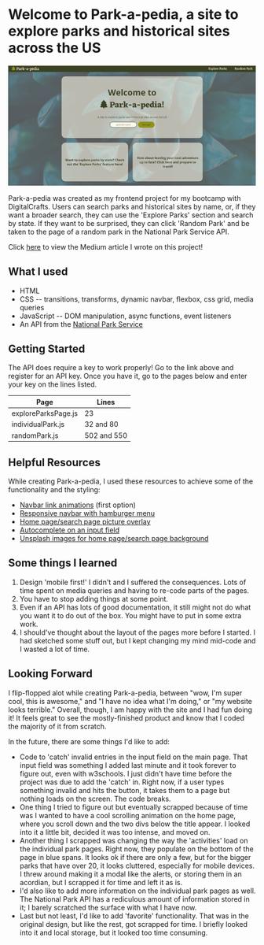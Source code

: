 # Welcome to Park-a-pedia, a site to explore parks and historical sites across the US

![Park-a-pedia Home Page](/FrontEndProject/pictures/parkapediaHome.png)

Park-a-pedia was created as my frontend project for my bootcamp with DigitalCrafts. Users can search parks and historical sites by name, or, if they want a broader search, they can use the 'Explore Parks' section and search by state. If they want to be surprised, they can click 'Random Park' and be taken to the page of a random park in the National Park Service API.

Click [here](https://medium.com/@jayelonlasseigne/building-a-website-with-the-nps-api-1c5cc0c68cd9?postPublishedType=initial) to view the Medium article I wrote on this project!

## What I used

- HTML
- CSS -- transitions, transforms, dynamic navbar, flexbox, css grid, media queries
- JavaScript -- DOM manipulation, async functions, event listeners
- An API from the [National Park Service](https://www.nps.gov/subjects/developer/guides.htm)

## Getting Started

The API does require a key to work properly! Go to the link above and register for an API key. Once you have it, go to the pages below and enter your key on the lines listed.

| Page                | Lines       |
| ------------------- | ----------- |
| exploreParksPage.js | 23          |
| individualPark.js   | 32 and 80   |
| randomPark.js       | 502 and 550 |

## Helpful Resources

While creating Park-a-pedia, I used these resources to achieve some of the functionality and the styling:

- [Navbar link animations](https://codepen.io/t_afif/pen/OJbGzrG) (first option)
- [Responsive navbar with hamburger menu](https://www.youtube.com/watch?v=flItyHiDm7E)
- [Home page/search page picture overlay](https://www.youtube.com/watch?v=DZg6UfS5zYg)
- [Autocomplete on an input field](https://www.w3schools.com/howto/howto_js_autocomplete.asp)
- [Unsplash images for home page/search page background](https://awik.io/generate-random-images-unsplash-without-using-api/)

## Some things I learned

1. Design 'mobile first!' I didn't and I suffered the consequences. Lots of time spent on media queries and having to re-code parts of the pages.
2. You have to stop adding things at some point.
3. Even if an API has lots of good documentation, it still might not do what you want it to do out of the box. You might have to put in some extra work.
4. I should've thought about the layout of the pages more before I started. I had sketched some stuff out, but I kept changing my mind mid-code and I wasted a lot of time.

## Looking Forward

I flip-flopped alot while creating Park-a-pedia, between "wow, I'm super cool, this is awesome," and "I have no idea what I'm doing," or "my website looks terrible." Overall, though, I am happy with the site and I had fun doing it! It feels great to see the mostly-finished product and know that I coded the majority of it from scratch.

In the future, there are some things I'd like to add:

- Code to 'catch' invalid entries in the input field on the main page. That input field was something I added last minute and it took forever to figure out, even with w3schools. I just didn't have time before the project was due to add the 'catch' in. Right now, if a user types something invalid and hits the button, it takes them to a page but nothing loads on the screen. The code breaks.
- One thing I tried to figure out but eventually scrapped because of time was I wanted to have a cool scrolling animation on the home page, where you scroll down and the two divs below the title appear. I looked into it a little bit, decided it was too intense, and moved on.
- Another thing I scrapped was changing the way the 'activities' load on the individual park pages. Right now, they populate on the bottom of the page in blue spans. It looks ok if there are only a few, but for the bigger parks that have over 20, it looks cluttered, especially for mobile devices. I threw around making it a modal like the alerts, or storing them in an acordian, but I scrapped it for time and left it as is.
- I'd also like to add more information on the individual park pages as well. The National Park API has a rediculous amount of information stored in it; I barely scratched the surface with what I have now.
- Last but not least, I'd like to add 'favorite' functionality. That was in the original design, but like the rest, got scrapped for time. I briefly looked into it and local storage, but it looked too time consuming.
